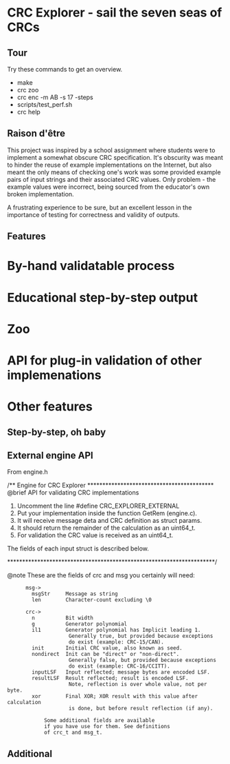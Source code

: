 # CRC Explorer - **sail the seven seas of CRCs**


## Tour

Try these commands to get an overview.

* make
* crc zoo
* crc enc -m AB -s 17 -steps
* scripts/test_perf.sh
* crc help

## Raison d'être

This project was inspired by a school assignment where students were to implement a somewhat obscure CRC specification. It's obscurity was meant to hinder the reuse of example implementations on the Internet, but also meant the only means of checking one's work was some provided example pairs of input strings and their associated CRC values. Only problem - the example values were incorrect, being sourced from the educator's own broken implementation. 

A frustrating experience to be sure, but an excellent lesson in the importance of testing for correctness and validity of outputs.  

## Features

# By-hand validatable process

# Educational step-by-step output

# Zoo

# API for plug-in validation of other implemenations 

# Other features

## Step-by-step, oh baby

## External engine API

From engine.h

/** Engine for CRC Explorer ******************************************
  @brief API for validating CRC implementations
  1. Uncomment the line
     #define CRC_EXPLORER_EXTERNAL
  2. Put your implementation inside the function GetRem (engine.c). 
  3. It will receive message deta and CRC definition as struct params.
  4. It should return the remainder of the calculation as an uint64_t.
  5. For validation the CRC value is received as an uint64_t.

  The fields of each input struct is described below.     

*********************************************************************/

@note   These are the fields of crc and msg
          you certainly will need:

          msg->
            msgStr     Message as string 
            len        Character-count excluding \0
          
          crc->
            n          Bit width 
            g          Generator polynomial
            il1        Generator polynomial has Implicit leading 1. 
                        Generally true, but provided because exceptions
                        do exist (example: CRC-15/CAN).
            init       Initial CRC value, also known as seed.
            nondirect  Init can be "direct" or "non-direct".
                        Generally false, but provided because exceptions
                        do exist (example: CRC-16/CCITT).
            inputLSF   Input reflected; message bytes are encoded LSF.
            resultLSF  Result reflected; result is encoded LSF.
                        Note, reflection is over whole value, not per byte. 
            xor        Final XOR; XOR result with this value after calculation
                        is done, but before result reflection (if any). 

                Some additional fields are available
                if you have use for them. See definitions
                of crc_t and msg_t.


## Additional


